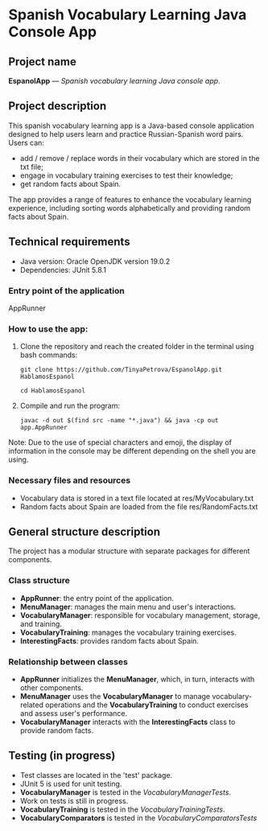 # Spanish Vocabulary Learning Java Console App

## Project name
**EspanolApp** &mdash; *Spanish vocabulary learning Java console app*.

## Project description
This spanish vocabulary learning app is a Java-based console application designed to help users learn and practice 
Russian-Spanish word pairs. Users can:
- add / remove / replace words in their vocabulary which are stored in the txt file;
- engage in vocabulary training exercises to test their knowledge;
- get random facts about Spain.

The app provides a range of features to enhance the vocabulary learning experience, including 
sorting words alphabetically and providing random facts about Spain.

## Technical requirements
- Java version: Oracle OpenJDK version 19.0.2
- Dependencies: JUnit 5.8.1

### Entry point of the application
AppRunner

### How to use the app:
1. Clone the repository and reach the created folder in the terminal using bash commands:

   `git clone https://github.com/TinyaPetrova/EspanolApp.git HablamosEspanol`

   `cd HablamosEspanol`

3. Compile and run the program:

   `javac -d out $(find src -name "*.java") && java -cp out app.AppRunner`
  
Note:
Due to the use of special characters and emoji, the display of information in the console may be different depending on the shell you are using.

### Necessary files and resources
- Vocabulary data is stored in a text file located at res/MyVocabulary.txt
- Random facts about Spain are loaded from the file res/RandomFacts.txt

## General structure description
The project has a modular structure with separate packages for different components.

### Class structure
- **AppRunner**: the entry point of the application.
- **MenuManager**: manages the main menu and user's interactions.
- **VocabularyManager**: responsible for vocabulary management, storage, and training.
- **VocabularyTraining**: manages the vocabulary training exercises.
- **InterestingFacts**: provides random facts about Spain.

### Relationship between classes
- **AppRunner** initializes the **MenuManager**, which, in turn, interacts with other components.
- **MenuManager** uses the **VocabularyManager** to manage vocabulary-related operations and the 
**VocabularyTraining** to conduct exercises and assess user's performance.
- **VocabularyManager** interacts with the **InterestingFacts** class to provide random facts.

## Testing (in progress)
- Test classes are located in the 'test' package. 
- JUnit 5 is used for unit testing. 
- **VocabularyManager** is tested in the *VocabularyManagerTests*.
- Work on tests is still in progress.
- **VocabularyTraining** is tested in the *VocabularyTrainingTests*.
- **VocabularyComparators** is tested in the *VocabularyComparatorsTests*





